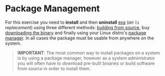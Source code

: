 # Package Management

For this exercise you need to **install** and then **uninstall** [exa](https://the.exa.website/) (_an `ls` replacement_) using three different methods: [building from source](https://the.exa.website/install/source), buy [downloading the binary](https://the.exa.website/install/linux#manual) and finally using your Linux distro's [package manager](https://the.exa.website/install/linux#manual). In all cases the package must be usable from anywhere on the system.

> **IMPORTANT**: The most common way to install packages on a system is by using a package manager, however as a system administrator you will often have to download pre-built binaries or build software from source in order to install them.